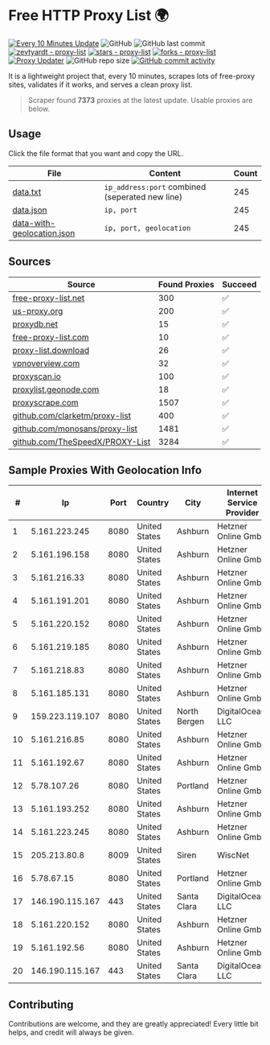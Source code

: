 
# Free HTTP Proxy List 🌍

[![Every 10 Minutes Update](https://github.com/mertguvencli/http-proxy-list/actions/workflows/main.yml/badge.svg?branch=main)](https://github.com/mertguvencli/http-proxy-list/actions/workflows/main.yml)
![GitHub](https://img.shields.io/github/license/mertguvencli/http-proxy-list)
![GitHub last commit](https://img.shields.io/github/last-commit/mertguvencli/http-proxy-list)
[![zevtyardt - proxy-list](https://img.shields.io/static/v1?label=zevtyardt&message=proxy-list&color=blue&logo=github)](https://github.com/zevtyardt/proxy-list "Go to GitHub repo")
[![stars - proxy-list](https://img.shields.io/github/stars/zevtyardt/proxy-list?style=social)](https://github.com/zevtyardt/proxy-list)
[![forks - proxy-list](https://img.shields.io/github/forks/zevtyardt/proxy-list?style=social)](https://github.com/zevtyardt/proxy-list)
[![Proxy Updater](https://github.com/zevtyardt/proxy-list/workflows/Proxy%20Updater/badge.svg)](https://github.com/zevtyardt/proxy-list/actions?query=workflow:"Proxy+Updater")
![GitHub repo size](https://img.shields.io/github/repo-size/zevtyardt/proxy-list)
[![GitHub commit activity](https://img.shields.io/github/commit-activity/m/zevtyardt/proxy-list?logo=commits)](https://github.com/zevtyardt/proxy-list/commits/main)

It is a lightweight project that, every 10 minutes, scrapes lots of free-proxy sites, validates if it works, and serves a clean proxy list.

> Scraper found **7373** proxies at the latest update. Usable proxies are below.

## Usage

Click the file format that you want and copy the URL.

|File|Content|Count|
|----|-------|-----|
|[data.txt](https://raw.githubusercontent.com/mertguvencli/http-proxy-list/main/proxy-list/data.txt)|`ip_address:port` combined (seperated new line)|245|
|[data.json](https://raw.githubusercontent.com/mertguvencli/http-proxy-list/main/proxy-list/data.json)|`ip, port`|245|
|[data-with-geolocation.json](https://raw.githubusercontent.com/mertguvencli/http-proxy-list/main/proxy-list/data-with-geolocation.json)|`ip, port, geolocation`|245|

## Sources

|Source|Found Proxies|Succeed|
|------|-------------|-------|
|[free-proxy-list.net](https://free-proxy-list.net)|300|✅|
|[us-proxy.org](https://www.us-proxy.org)|200|✅|
|[proxydb.net](http://proxydb.net)|15|✅|
|[free-proxy-list.com](https://free-proxy-list.com/?page=&port=&type%5B%5D=http&type%5B%5D=https&up_time=0&search=Search)|10|✅|
|[proxy-list.download](https://www.proxy-list.download/HTTP)|26|✅|
|[vpnoverview.com](https://vpnoverview.com/privacy/anonymous-browsing/free-proxy-servers)|32|✅|
|[proxyscan.io](https://www.proxyscan.io)|100|✅|
|[proxylist.geonode.com](https://proxylist.geonode.com/api/proxy-list?limit=300&page=1&sort_by=lastChecked&sort_type=desc&protocols=http,https)|18|✅|
|[proxyscrape.com](https://api.proxyscrape.com/v2/?request=displayproxies&protocol=http&timeout=10000&country=all&ssl=all&anonymity=all)|1507|✅|
|[github.com/clarketm/proxy-list](https://raw.githubusercontent.com/clarketm/proxy-list/master/proxy-list-raw.txt)|400|✅|
|[github.com/monosans/proxy-list](https://raw.githubusercontent.com/monosans/proxy-list/main/proxies/http.txt)|1481|✅|
|[github.com/TheSpeedX/PROXY-List](https://raw.githubusercontent.com/TheSpeedX/PROXY-List/master/http.txt)|3284|✅|


## Sample Proxies With Geolocation Info

|#|Ip|Port|Country|City|Internet Service Provider|
|-|--|----|-------|----|-------------------------|
|1|5.161.223.245|8080|United States|Ashburn|Hetzner Online GmbH|
|2|5.161.196.158|8080|United States|Ashburn|Hetzner Online GmbH|
|3|5.161.216.33|8080|United States|Ashburn|Hetzner Online GmbH|
|4|5.161.191.201|8080|United States|Ashburn|Hetzner Online GmbH|
|5|5.161.220.152|8080|United States|Ashburn|Hetzner Online GmbH|
|6|5.161.219.185|8080|United States|Ashburn|Hetzner Online GmbH|
|7|5.161.218.83|8080|United States|Ashburn|Hetzner Online GmbH|
|8|5.161.185.131|8080|United States|Ashburn|Hetzner Online GmbH|
|9|159.223.119.107|8080|United States|North Bergen|DigitalOcean, LLC|
|10|5.161.216.85|8080|United States|Ashburn|Hetzner Online GmbH|
|11|5.161.192.67|8080|United States|Ashburn|Hetzner Online GmbH|
|12|5.78.107.26|8080|United States|Portland|Hetzner Online GmbH|
|13|5.161.193.252|8080|United States|Ashburn|Hetzner Online GmbH|
|14|5.161.223.245|8080|United States|Ashburn|Hetzner Online GmbH|
|15|205.213.80.8|8009|United States|Siren|WiscNet|
|16|5.78.67.15|8080|United States|Portland|Hetzner Online GmbH|
|17|146.190.115.167|443|United States|Santa Clara|DigitalOcean, LLC|
|18|5.161.220.152|8080|United States|Ashburn|Hetzner Online GmbH|
|19|5.161.192.56|8080|United States|Ashburn|Hetzner Online GmbH|
|20|146.190.115.167|443|United States|Santa Clara|DigitalOcean, LLC|



## Contributing

Contributions are welcome, and they are greatly appreciated! Every
little bit helps, and credit will always be given.

